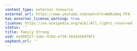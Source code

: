 ```yaml
---
content_type: external-resource
external_url: https://www.youtube.com/watch?v=NdKsA4q-FFA
has_external_license_warning: true
license: https://en.wikipedia.org/wiki/All_rights_reserved
status: ''
title: Family Strong
uid: ea3b0227-2a6c-41bd-a739-1643d194f8f1
wayback_url: ''
---
```

